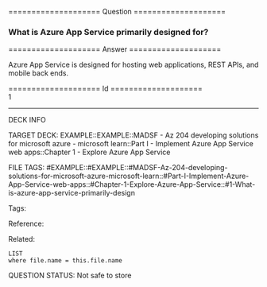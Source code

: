 ==================== Question ====================  

### What is Azure App Service primarily designed for?  

==================== Answer ====================  

Azure App Service is designed for hosting web applications, REST APIs, and mobile back ends.

==================== Id ====================  
1

---

DECK INFO

TARGET DECK: EXAMPLE::EXAMPLE::MADSF - Az 204 developing solutions for microsoft azure - microsoft learn::Part I - Implement Azure App Service web apps::Chapter 1 - Explore Azure App Service

FILE TAGS: #EXAMPLE::#EXAMPLE::#MADSF-Az-204-developing-solutions-for-microsoft-azure-microsoft-learn::#Part-I-Implement-Azure-App-Service-web-apps::#Chapter-1-Explore-Azure-App-Service::#1-What-is-azure-app-service-primarily-design

Tags:

Reference:

Related:

```dataview
LIST
where file.name = this.file.name
```

QUESTION STATUS: Not safe to store
